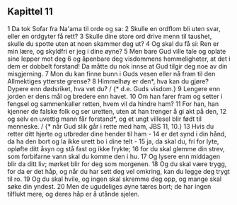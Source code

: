 ## Kapittel 11

1 Da tok Sofar fra Na'ama til orde og sa:
2 Skulle en ordflom bli uten svar, eller en ordgyter få rett?
3 Skulle dine store ord drive menn til taushet, skulle du spotte uten at noen skammer deg ut?
4 Og skal du få si: Ren er min lære, og skyldfri er jeg i dine øyne?
5 Men bare Gud ville tale og oplate sine lepper mot deg
6 og åpenbare deg visdommens hemmeligheter, at det i dem er dobbelt forstand! Da måtte du nok innse at Gud tilgir deg noe av din misgjerning.
7 Mon du kan finne bunn i Guds vesen eller nå fram til den Allmektiges ytterste grense?
8 Himmelhøy er den*, hva kan du gjøre? Dypere enn dødsriket, hva vet du? / {* d.e. Guds visdom.}
9 Lengere enn jorden er dens mål og bredere enn havet.
10 Om han farer fram og setter i fengsel og sammenkaller retten, hvem vil da hindre ham?
11 For han, han kjenner de falske folk og ser uretten, uten at han trenger å gi akt på den,
12 og selv en uvettig mann får forstand*, og et ungt villesel blir født til menneske. / {* når Gud slik går i rette med ham, JBS 11, 10.}
13 Hvis du retter ditt hjerte og utbreder dine hender til ham -
14 er det synd i din hånd, da ha den bort og la ikke urett bo i dine telt -
15 ja, da skal du, fri for lyte, opløfte ditt åsyn og stå fast og ikke frykte;
16 for du skal glemme din strev, som forbifarne vann skal du komme den i hu.
17 Og lysere enn middagen blir da ditt liv; mørket blir for deg som morgenen.
18 Og du skal være trygg, for da er det håp, og når du har sett deg vel omkring, kan du legge deg trygt til ro.
19 Og du skal hvile, og ingen skal skremme deg opp, og mange skal søke din yndest.
20 Men de ugudeliges øyne tæres bort; de har ingen tilflukt mere, og deres håp er å utånde sjelen.
